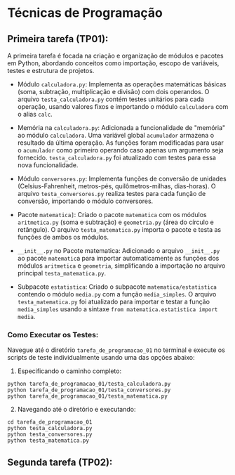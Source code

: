 # Técnicas de Programação

## Primeira tarefa (TP01):
A primeira tarefa é focada na criação e organização de módulos e pacotes em Python, abordando conceitos como importação, escopo de variáveis, testes e estrutura de projetos.

- Módulo `calculadora.py`: Implementa as operações matemáticas básicas (soma, subtração, multiplicação e divisão) com dois operandos. O arquivo `testa_calculadora.py` contém testes unitários para cada operação, usando valores fixos e importando o módulo `calculadora` com o alias `calc`.

- Memória na `calculadora.py`: Adicionada a funcionalidade de "memória" ao módulo `calculadora`. Uma variável global `acumulador` armazena o resultado da última operação. As funções foram modificadas para usar o `acumulador` como primeiro operando caso apenas um argumento seja fornecido. `testa_calculadora.py` foi atualizado com testes para essa nova funcionalidade.

- Módulo `conversores.py`: Implementa funções de conversão de unidades (Celsius-Fahrenheit, metros-pés, quilômetros-milhas, dias-horas). O arquivo `testa_conversores.py` realiza testes para cada função de conversão, importando o módulo conversores.

- Pacote `matematica]`: Criado o pacote `matematica` com os módulos `aritmetica.py` (soma e subtração) e `geometria.py` (área do círculo e retângulo). O arquivo `testa_matematica.py` importa o pacote e testa as funções de ambos os módulos.

- `__init__.py` no Pacote matematica: Adicionado o arquivo `__init__.py` ao pacote `matematic`a para importar automaticamente as funções dos módulos `aritmetica` e `geometria`, simplificando a importação no arquivo principal `testa_matematica.py`.

- Subpacote `estatistica`: Criado o subpacote `matematica/estatistica` contendo o módulo `media.py` com a função `media_simples`. O arquivo `testa_matematica.py` foi atualizado para importar e testar a função `media_simples` usando a sintaxe `from matematica.estatistica import media`.

### Como Executar os Testes:

Navegue até o diretório `tarefa_de_programacao_01` no terminal e execute os scripts de teste individualmente usando uma das opções abaixo:
1. Especificando o caminho completo:
```
python tarefa_de_programacao_01/testa_calculadora.py
python tarefa_de_programacao_01/testa_conversores.py
python tarefa_de_programacao_01/testa_matematica.py
```
2. Navegando até o diretório e executando:
```
cd tarefa_de_programacao_01
python testa_calculadora.py
python testa_conversores.py
python testa_matematica.py
```

## Segunda tarefa (TP02):
